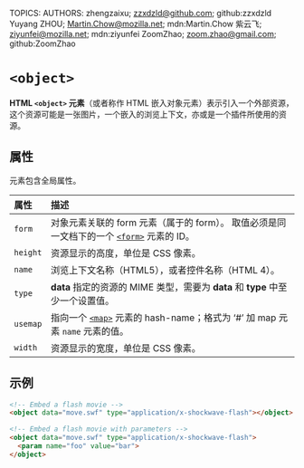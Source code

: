 TOPICS: <object>
AUTHORS: zhengzaixu; zzxdzld@github.com; github:zzxdzld
         Yuyang ZHOU; Martin.Chow@mozilla.net; mdn:Martin.Chow
         紫云飞; ziyunfei@mozilla.net; mdn:ziyunfei
         ZoomZhao; zoom.zhao@gmail.com; github:ZoomZhao

# `<object>`

**HTML `<object>` 元素**（或者称作 HTML 嵌入对象元素）表示引入一个外部资源，这个资源可能是一张图片，一个嵌入的浏览上下文，亦或是一个插件所使用的资源。

## 属性

元素包含全局属性。

| 属性 | 描述 |
| :-- | :-- |
| `form` | 对象元素关联的 form 元素（属于的 form）。 取值必须是同一文档下的一个 [`<form>`](/zh-hans/webfrontend/<form>) 元素的 ID。 |
| `height` | 资源显示的高度，单位是 CSS 像素。 |
| `name` | 浏览上下文名称（HTML5），或者控件名称（HTML 4）。 |
| `type` | **data** 指定的资源的 MIME 类型，需要为 **data** 和 **type** 中至少一个设置值。 |
| `usemap` | 指向一个 [`<map>`](/zh-hans/webfrontend/<map>) 元素的 hash-name；格式为 ‘#’ 加 map 元素 `name` 元素的值。 |
| `width` | 资源显示的宽度，单位是 CSS 像素。 |

## 示例

```html
<!-- Embed a flash movie -->
<object data="move.swf" type="application/x-shockwave-flash"></object>

<!-- Embed a flash movie with parameters -->
<object data="move.swf" type="application/x-shockwave-flash">
  <param name="foo" value="bar">
</object>
```
